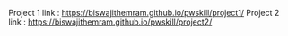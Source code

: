 Project 1 link : https://biswajithemram.github.io/pwskill/project1/
Project 2 link : https://biswajithemram.github.io/pwskill/project2/
